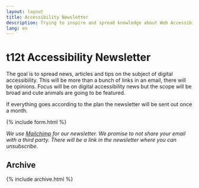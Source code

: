 ```yaml
---
layout: layout
title: Accessibility Newsletter
description: Trying to inspire and spread knowledge about Web Accessibility
lang: en
---
```


# t12t Accessibility Newsletter

 The goal is to spread news, articles and tips on the subject of digital accessibility. This will be more than a bunch of links in an email, there will be opinions. Focus will be on digital accessibility news but the scope will be broad and cute animals are going to be featured.

 If everything goes according to the plan the newsletter will be sent out once a month.

{% include form.html %}

_We use [Mailchimp](https://mailchimp.com) for our newsletter. We promise to not share your email with a third party. There will be a link in the newsletter where you can unsubscribe._

## Archive

{% include archive.html %}
